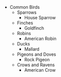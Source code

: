 - Common Birds
  - Sparrows
    - House Sparrow
  - Finches
    - Goldfinch
  - Robins
    - American Robin
  - Ducks
    - Mallard
  - Pigeons and Doves
    - Rock Pigeon
  - Crows and Ravens
    - American Crow